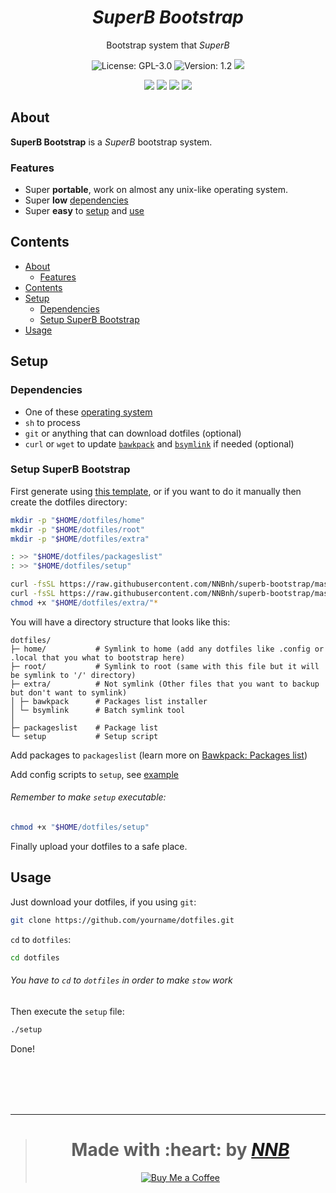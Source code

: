 <h1 align="center"><i>SuperB Bootstrap</i></h1>
<p align="center">Bootstrap system that <i>SuperB</i></p>
<p align="center"><img src="https://img.shields.io/github/license/NNBnh/b.sh?labelColor=073551&color=4EAA25&style=for-the-badge" alt="License: GPL-3.0"> <img src="https://img.shields.io/badge/version-1.2-%234EAA25.svg?labelColor=073551&style=for-the-badge&logoColor=FFFFFF" alt="Version: 1.2"> <img src="https://img.shields.io/github/last-commit/NNBnh/b.sh?labelColor=073551&color=4EAA25&style=for-the-badge"></p>
<p align="center"><img src="https://img.shields.io/github/watchers/NNBnh/b.sh?labelColor=073551&color=4EAA25&style=flat-square"> <img src="https://img.shields.io/github/stars/NNBnh/b.sh?labelColor=073551&color=4EAA25&style=flat-square"> <img src="https://img.shields.io/github/forks/NNBnh/b.sh?labelColor=073551&color=4EAA25&style=flat-square"> <img src="https://img.shields.io/github/issues/NNBnh/b.sh?labelColor=073551&color=4EAA25&style=flat-square"></p>

## About
**SuperB Bootstrap** is a *SuperB* bootstrap system.

### Features
- Super **portable**, work on almost any unix-like operating system.
- Super **low** [dependencies](#dependencies)
- Super **easy** to [setup](#setup-super-bootstrap) and [use](#usage)

## Contents
- [About](#about)
  - [Features](#features)
- [Contents](#contents)
- [Setup](#setup)
  - [Dependencies](#dependencies)
  - [Setup SuperB Bootstrap](#setup-superb-bootstrap)
- [Usage](#usage)

## Setup
### Dependencies
- One of these [operating system](https://github.com/NNBnh/bawkpack#supported-operating-system)
- `sh` to process
- `git` or anything that can download dotfiles (optional)
- `curl` or `wget` to update [`bawkpack`](https://github.com/NNBnh/bawkpack) and [`bsymlink`]() if needed (optional)

### Setup SuperB Bootstrap
First generate using [this template](https://github.com/NNBnh/superb-bootstrap/generate), or if you want to do it manually then create the dotfiles directory:

```sh
mkdir -p "$HOME/dotfiles/home"
mkdir -p "$HOME/dotfiles/root"
mkdir -p "$HOME/dotfiles/extra"

: >> "$HOME/dotfiles/packageslist"
: >> "$HOME/dotfiles/setup"

curl -fsSL https://raw.githubusercontent.com/NNBnh/superb-bootstrap/master/extra/bawkpack --create-dirs --output "$HOME/dotfiles/extra/bawkpack"
curl -fsSL https://raw.githubusercontent.com/NNBnh/superb-bootstrap/master/extra/bsymlink --create-dirs --output "$HOME/dotfiles/extra/bsymlink"
chmod +x "$HOME/dotfiles/extra/"*
```

You will have a directory structure that looks like this:

```
dotfiles/
├─ home/           # Symlink to home (add any dotfiles like .config or .local that you what to bootstrap here)
├─ root/           # Symlink to root (same with this file but it will be symlink to '/' directory)
├─ extra/          # Not symlink (Other files that you want to backup but don't want to symlink)
│ ├─ bawkpack      # Packages list installer
│ └─ bsymlink      # Batch symlink tool
│
├─ packageslist    # Package list
└─ setup           # Setup script
```

Add packages to `packageslist` (learn more on [Bawkpack: Packages list](https://github.com/NNBnh/bawkpack#packages-list))

Add config scripts to `setup`, see [example](https://github.com/NNBnh/superb-bootstrap/blob/master/setup)

###### Remember to make `setup` executable:

```sh
chmod +x "$HOME/dotfiles/setup"
```

Finally upload your dotfiles to a safe place.

## Usage
Just download your dotfiles, if you using `git`:

```sh
git clone https://github.com/yourname/dotfiles.git
```

`cd` to `dotfiles`:

```sh
cd dotfiles
```

###### You have to `cd` to `dotfiles` in order to make `stow` work

Then execute the `setup` file:

```sh
./setup
```

Done!

<br><br><br><br>

---

> <h1 align="center">Made with :heart: by <a href="https://github.com/NNBnh"><i>NNB</i></a></h1>
>
> <p align="center"><a href="https://www.buymeacoffee.com/nnbnh"><img src="https://img.shields.io/badge/buy_me_a_coffee%20-%23F7CA88.svg?logo=buy-me-a-coffee&logoColor=333333&style=for-the-badge" alt="Buy Me a Coffee"></p>
